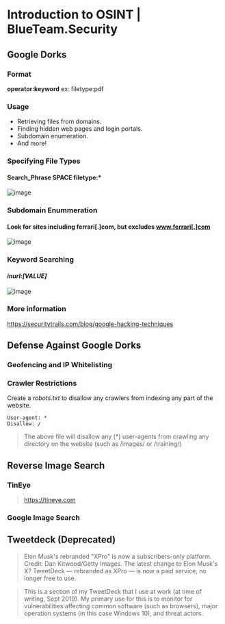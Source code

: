 # Introduction to OSINT | BlueTeam.Security

## Google Dorks

### Format
**operator:keyword**
ex: filetype:pdf

### Usage
- Retrieving files from domains.
- Finding hidden web pages and login portals.
- Subdomain enumeration.
- And more!


### Specifying File Types
#### Search_Phrase SPACE filetype:*

![image](https://github.com/YS-McGee/OSINT/assets/61614098/0882a671-b331-4a1e-9b1b-9359cf7bf6ed)


### Subdomain Enummeration
#### Look for sites including ferrari[.]com, but excludes www.ferrari[.]com

![image](https://github.com/YS-McGee/OSINT/assets/61614098/cc1d65b8-ff5d-409f-9161-b62654bd2a61)


### Keyword Searching
#### *inurl:[VALUE]*

![image](https://github.com/YS-McGee/OSINT/assets/61614098/84abfd74-6f82-4bcd-bc71-07a93fc98419)


### More information
https://securitytrails.com/blog/google-hacking-techniques

## Defense Against Google Dorks

### Geofencing and IP Whitelisting

### Crawler Restrictions
Create a *robots.txt* to disallow any crawlers from indexing any part of the website.
```
User-agent: *
Disallow: /
```
> The above file will disallow any (*) user-agents from crawling any directory on the website (such as /images/ or /training/)

## Reverse Image Search

### TinEye

> https://tineye.com

### Google Image Search

## Tweetdeck (Deprecated)

> Elon Musk's rebranded "XPro" is now a subscribers-only platform. Credit: Dan Kitwood/Getty Images. The latest change to Elon Musk's X? TweetDeck — rebranded as XPro — is now a paid service, no longer free to use.

> This is a section of my TweetDeck that I use at work (at time of writing, Sept 2019). My primary use for this is to monitor for vulnerabilities affecting common software (such as browsers), major operation systems (in this case Windows 10), and threat actors.

